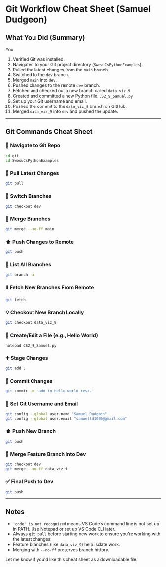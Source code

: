 # Git Workflow Cheat Sheet (Samuel Dudgeon)

## What You Did (Summary)
You:
1. Verified Git was installed.
2. Navigated to your Git project directory (`SwosuCsPythonExamples`).
3. Pulled the latest changes from the `main` branch.
4. Switched to the `dev` branch.
5. Merged `main` into `dev`.
6. Pushed changes to the remote `dev` branch.
7. Fetched and checked out a new branch called `data_viz_9`.
8. Created and committed a new Python file: `CS2_9_Samuel.py`.
9. Set up your Git username and email.
10. Pushed the commit to the `data_viz_9` branch on GitHub.
11. Merged `data_viz_9` into `dev` and pushed the update.

---

## Git Commands Cheat Sheet

### 📁 Navigate to Git Repo
```bash
cd git
cd SwosuCsPythonExamples
```

### 🔄 Pull Latest Changes
```bash
git pull
```

### 🔀 Switch Branches
```bash
git checkout dev
```

### 🔁 Merge Branches
```bash
git merge --no-ff main
```

### ⬆️ Push Changes to Remote
```bash
git push
```

### 🌿 List All Branches
```bash
git branch -a
```

### ⬇️ Fetch New Branches From Remote
```bash
git fetch
```

### 💡 Checkout New Branch Locally
```bash
git checkout data_viz_9
```

### 📝 Create/Edit a File (e.g., Hello World)
```bash
notepad CS2_9_Samuel.py
```

### ➕ Stage Changes
```bash
git add .
```

### 🧾 Commit Changes
```bash
git commit -m "add in hello world test."
```

### 👤 Set Git Username and Email
```bash
git config --global user.name "Samuel Dudgeon"
git config --global user.email "samuelld1050@gmail.com"
```

### ⬆️ Push New Branch
```bash
git push
```

### 🔁 Merge Feature Branch Into Dev
```bash
git checkout dev
git merge --no-ff data_viz_9
```

### ✅ Final Push to Dev
```bash
git push
```

---

## Notes
- `'code' is not recognized` means VS Code's command line is not set up in PATH. Use Notepad or set up VS Code CLI later.
- Always `git pull` before starting new work to ensure you're working with the latest changes.
- Feature branches (like `data_viz_9`) help isolate work.
- Merging with `--no-ff` preserves branch history.

Let me know if you'd like this cheat sheet as a downloadable file.

